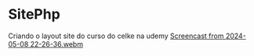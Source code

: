 # SitePhp
Criando o layout site do  curso do celke na udemy
[Screencast from 2024-05-08 22-26-36.webm](https://github.com/menezesledilson/SitePhp/assets/96630034/4e7e167e-b570-47cb-8ab0-4916f74ae96c)
